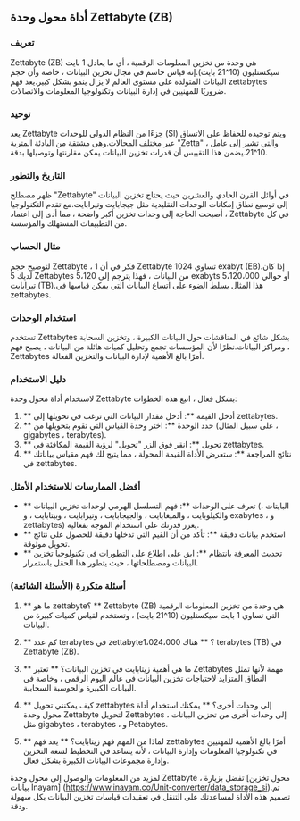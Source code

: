 ## أداة محول وحدة Zettabyte (ZB)

### تعريف
Zettabyte (ZB) هي وحدة من تخزين المعلومات الرقمية ، أي ما يعادل 1 بايت سيكستليون (10^21 بايت).إنه قياس حاسم في مجال تخزين البيانات ، خاصة وأن حجم البيانات المتولدة على مستوى العالم لا يزال ينمو بشكل كبير.يعد فهم zettabytes ضروريًا للمهنيين في إدارة البيانات وتكنولوجيا المعلومات والاتصالات.

### توحيد
يعد Zettabyte جزءًا من النظام الدولي للوحدات (SI) ويتم توحيده للحفاظ على الاتساق عبر مختلف المجالات.وهي مشتقة من البادئة المترية "Zetta" ، والتي تشير إلى عامل 10^21.يضمن هذا التقييس أن قدرات تخزين البيانات يمكن مقارنتها وتوصيلها بدقة.

### التاريخ والتطور
ظهر مصطلح "Zettabyte" في أوائل القرن الحادي والعشرين حيث يحتاج تخزين البيانات إلى توسيع نطاق إمكانات الوحدات التقليدية مثل جيجابايت وتيرابايت.مع تقدم التكنولوجيا ، أصبحت الحاجة إلى وحدات تخزين أكبر واضحة ، مما أدى إلى اعتماد Zettabyte في كل من التطبيقات المستهلك والمؤسسة.

### مثال الحساب
لتوضيح حجم Zettabyte ، فكر في أن 1 Zettabyte تساوي 1024 exabyt (EB).إذا كان لديك 5 Zettabytes من البيانات ، فهذا يترجم إلى 5،120 exabyts أو حوالي 5،120،000 تيرابايت (TB).هذا المثال يسلط الضوء على اتساع البيانات التي يمكن قياسها في zettabytes.

### استخدام الوحدات
تستخدم Zettabytes بشكل شائع في المناقشات حول البيانات الكبيرة ، وتخزين السحابة ، ومراكز البيانات.نظرًا لأن المؤسسات تجمع وتحليل كميات هائلة من البيانات ، يصبح فهم Zettabytes أمرًا بالغ الأهمية لإدارة البيانات والتخزين الفعالة.

### دليل الاستخدام
لاستخدام أداة محول وحدة Zettabyte بشكل فعال ، اتبع هذه الخطوات:
1. ** أدخل القيمة **: أدخل مقدار البيانات التي ترغب في تحويلها إلى zettabytes.
2. ** حدد الوحدة **: اختر وحدة القياس التي تقوم بتحويلها من (على سبيل المثال ، gigabytes ، terabytes).
3. ** تحويل **: انقر فوق الزر "تحويل" لرؤية القيمة المكافئة في zettabytes.
4. ** نتائج المراجعة **: ستعرض الأداة القيمة المحولة ، مما يتيح لك فهم مقياس بياناتك في zettabytes.

### أفضل الممارسات للاستخدام الأمثل
- ** تعرف على الوحدات **: فهم التسلسل الهرمي لوحدات تخزين البيانات (البايتات ، والكيلوبايت ، والميغابايت ، والجيجابايت ، وتيرابايت ، وبيتابايت ، و exabytes ، و zettabytes) يعزز قدرتك على استخدام الموجه بفعالية.
- ** استخدم بيانات دقيقة **: تأكد من أن القيم التي تدخلها دقيقة للحصول على نتائج تحويل موثوقة.
- ** تحديث المعرفة بانتظام **: ابق على اطلاع على التطورات في تكنولوجيا تخزين البيانات ومصطلحاتها ، حيث يتطور هذا الحقل باستمرار.

### أسئلة متكررة (الأسئلة الشائعة)

1. ** ما هو zettabyte؟ **
Zettabyte (ZB) هي وحدة من تخزين المعلومات الرقمية التي تساوي 1 بايت سيكستليون (10^21 بايت) ، وتستخدم لقياس كميات كبيرة من البيانات.

2. ** كم عدد terabytes في zettabyte؟ **
هناك 1،024،000 terabytes (TB) في Zettabyte (ZB).

3. ** ما هي أهمية زيتابايت في تخزين البيانات؟ **
تعتبر Zettabytes مهمة لأنها تمثل النطاق المتزايد لاحتياجات تخزين البيانات في عالم اليوم الرقمي ، وخاصة في البيانات الكبيرة والحوسبة السحابية.

4. ** كيف يمكنني تحويل zettabytes إلى وحدات أخرى؟ **
يمكنك استخدام أداة محول وحدة Zettabyte لتحويل Zettabytes إلى وحدات أخرى من تخزين البيانات ، مثل gigabytes ، terabytes ، و Petabytes.

5. ** لماذا من المهم فهم زيتابايت؟ **
يعد فهم zettabytes أمرًا بالغ الأهمية للمهنيين في تكنولوجيا المعلومات وإدارة البيانات ، لأنه يساعد في التخطيط لسعة التخزين وإدارة مجموعات البيانات الكبيرة بشكل فعال.

لمزيد من المعلومات والوصول إلى محول وحدة Zettabyte ، تفضل بزيارة [محول تخزين بيانات Inayam] (https://www.inayam.co/Unit-converter/data_storage_si).تم تصميم هذه الأداة لمساعدتك على التنقل في تعقيدات قياسات تخزين البيانات بكل سهولة ودقة.